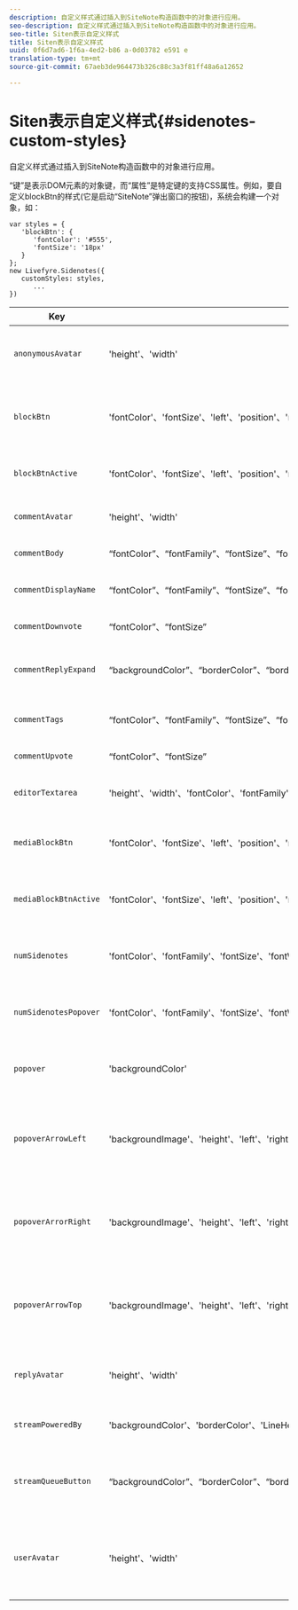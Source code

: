```yaml
---
description: 自定义样式通过插入到SiteNote构造函数中的对象进行应用。
seo-description: 自定义样式通过插入到SiteNote构造函数中的对象进行应用。
seo-title: Siten表示自定义样式
title: Siten表示自定义样式
uuid: 0f6d7ad6-1f6a-4ed2-b86 a-0d03782 e591 e
translation-type: tm+mt
source-git-commit: 67aeb3de964473b326c88c3a3f81ff48a6a12652

---
```



# Siten表示自定义样式{#sidenotes-custom-styles}

自定义样式通过插入到SiteNote构造函数中的对象进行应用。

“键”是表示DOM元素的对象键，而“属性”是特定键的支持CSS属性。例如，要自定义blockBtn的样式(它是启动“SiteNote”弹出窗口的按钮)，系统会构建一个对象，如：

```
var styles = { 
   'blockBtn': { 
      'fontColor': '#555', 
      'fontSize': '18px' 
   } 
}; 
new Livefyre.Sidenotes({ 
   customStyles: styles, 
      ...  
})
```

| **Key** | **属性** | 描述 |
|---|---|---|
| `anonymousAvatar` | 'height'、'width' | 匿名头像图像，在文本区域编辑器的左侧。 |
| `blockBtn` | 'fontColor'、'fontSize'、'left'、'position'、'right'、'top' | 位于指定为sitenable的元素旁边的“启动器图标”。 |
| `blockBtnActive` | 'fontColor'、'fontSize'、'left'、'position'、'right'、'top' | 处于活动状态时启动器图标。 |
| `commentAvatar` | 'height'、'width' | 头像图像位于顶级备注的左侧。 |
| `commentBody` | “fontColor”、“fontFamily”、“fontSize”、“fontWeight”、“LineHeight” | 串接注释的文本正文。 |
| `commentDisplayName` | “fontColor”、“fontFamily”、“fontSize”、“fontWeight”、“LineHeight” | 显示留下备注的用户的姓名。 |
| `commentDownvote` | “fontColor”、“fontSize” | 备注上的“投票”按钮。 |
| `commentReplyExpand` | “backgroundColor”、“borderColor”、“borderWidth”、“fontColor”、“fontFamily”、“fontSize”、“fontWeight”、“LineHeight” | 用于扩展包含大量回复的线程的按钮。 |
| `commentTags` | “fontColor”、“fontFamily”、“fontSize”、“fontWeight”、“LineHeight” | 备注上关于用户的标记。 |
| `commentUpvote` | “fontColor”、“fontSize” | 注释上的“投票”按钮。 |
| `editorTextarea` | 'height'、'width'、'fontColor'、'fontFamily'、'fontSize'、'fontWeight'、'LineHeight' | 文本输入框用于离开备注。 |
| `mediaBlockBtn` | 'fontColor'、'fontSize'、'left'、'position'、'right'、'top' | 媒体启动器图标(位于媒体项目的顶部，视频)。 |
| `mediaBlockBtnActive` | 'fontColor'、'fontSize'、'left'、'position'、'right'、'top' | 处于活动状态的Media启动器图标。 |
| `numSidenotes` | 'fontColor'、'fontFamily'、'fontSize'、'fontWeight'、'lineHeight'、'backgroundColor'、'borderColor'、'borderWidth'、'height'、'width' | 可单击按钮，用于显示集合中的席位数。 |
| `numSidenotesPopover` | 'fontColor'、'fontFamily'、'fontSize'、'fontWeight'、'lineHeight'、'backgroundColor'、'borderColor'、'borderWidth'、'height'、'width' | 弹出窗口，并简要说明用户的SiteNote。 |
| `popover` | 'backgroundColor' | 调用启动器图标时出现的弹出窗口。 |
| `popoverArrowLeft` | 'backgroundImage'、'height'、'left'、'right'、'top'、'width' | 弹出窗口上的向左箭头元素，指向包含启动器图标的DOM元素。 |
| `popoverArrorRight` | 'backgroundImage'、'height'、'left'、'right'、'top'、'width' | 弹出窗口上的向右箭头元素，指向包含启动器图标的DOM元素。 |
| `popoverArrowTop` | 'backgroundImage'、'height'、'left'、'right'、'top'、'width' | 弹出窗口上的顶部箭头元素，指向包含启动器图标的DOM元素。 |
| `replyAvatar` | 'height'、'width' | 头像图像位于回复级别备注的左侧。 |
| `streamPoweredBy` | 'backgroundColor'、'borderColor'、'LineHeight' | 弹出窗口上的“Powered by”页脚。 |
| `streamQueueButton` | “backgroundColor”、“borderColor”、“borderWidth”、“fontColor”、“fontFamily”、“fontSize”、“fontWeight”、“LineHeight” | 用于在新的备注流进入打开的弹出窗口时指示的按钮。 |
| `userAvatar` | 'height'、'width' | 经过身份验证的用户的头像图像，位于文本区域编辑器的左侧。 |

